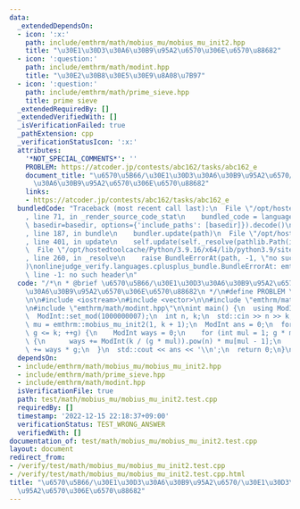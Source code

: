 ```yaml
---
data:
  _extendedDependsOn:
  - icon: ':x:'
    path: include/emthrm/math/mobius_mu/mobius_mu_init2.hpp
    title: "\u30E1\u30D3\u30A6\u30B9\u95A2\u6570\u306E\u6570\u88682"
  - icon: ':question:'
    path: include/emthrm/math/modint.hpp
    title: "\u30E2\u30B8\u30E5\u30E9\u8A08\u7B97"
  - icon: ':question:'
    path: include/emthrm/math/prime_sieve.hpp
    title: prime sieve
  _extendedRequiredBy: []
  _extendedVerifiedWith: []
  _isVerificationFailed: true
  _pathExtension: cpp
  _verificationStatusIcon: ':x:'
  attributes:
    '*NOT_SPECIAL_COMMENTS*': ''
    PROBLEM: https://atcoder.jp/contests/abc162/tasks/abc162_e
    document_title: "\u6570\u5B66/\u30E1\u30D3\u30A6\u30B9\u95A2\u6570/\u30E1\u30D3\
      \u30A6\u30B9\u95A2\u6570\u306E\u6570\u88682"
    links:
    - https://atcoder.jp/contests/abc162/tasks/abc162_e
  bundledCode: "Traceback (most recent call last):\n  File \"/opt/hostedtoolcache/Python/3.9.16/x64/lib/python3.9/site-packages/onlinejudge_verify/documentation/build.py\"\
    , line 71, in _render_source_code_stat\n    bundled_code = language.bundle(stat.path,\
    \ basedir=basedir, options={'include_paths': [basedir]}).decode()\n  File \"/opt/hostedtoolcache/Python/3.9.16/x64/lib/python3.9/site-packages/onlinejudge_verify/languages/cplusplus.py\"\
    , line 187, in bundle\n    bundler.update(path)\n  File \"/opt/hostedtoolcache/Python/3.9.16/x64/lib/python3.9/site-packages/onlinejudge_verify/languages/cplusplus_bundle.py\"\
    , line 401, in update\n    self.update(self._resolve(pathlib.Path(included), included_from=path))\n\
    \  File \"/opt/hostedtoolcache/Python/3.9.16/x64/lib/python3.9/site-packages/onlinejudge_verify/languages/cplusplus_bundle.py\"\
    , line 260, in _resolve\n    raise BundleErrorAt(path, -1, \"no such header\"\
    )\nonlinejudge_verify.languages.cplusplus_bundle.BundleErrorAt: emthrm/math/mobius_mu/mobius_mu_init2.hpp:\
    \ line -1: no such header\n"
  code: "/*\n * @brief \u6570\u5B66/\u30E1\u30D3\u30A6\u30B9\u95A2\u6570/\u30E1\u30D3\
    \u30A6\u30B9\u95A2\u6570\u306E\u6570\u88682\n */\n#define PROBLEM \"https://atcoder.jp/contests/abc162/tasks/abc162_e\"\
    \n\n#include <iostream>\n#include <vector>\n\n#include \"emthrm/math/mobius_mu/mobius_mu_init2.hpp\"\
    \n#include \"emthrm/math/modint.hpp\"\n\nint main() {\n  using ModInt = emthrm::MInt<0>;\n\
    \  ModInt::set_mod(1000000007);\n  int n, k;\n  std::cin >> n >> k;\n  const std::vector<int>\
    \ mu = emthrm::mobius_mu_init2(1, k + 1);\n  ModInt ans = 0;\n  for (int g = 1;\
    \ g <= k; ++g) {\n    ModInt ways = 0;\n    for (int mul = 1; g * mul <= k; ++mul)\
    \ {\n      ways += ModInt(k / (g * mul)).pow(n) * mu[mul - 1];\n    }\n    ans\
    \ += ways * g;\n  }\n  std::cout << ans << '\\n';\n  return 0;\n}\n"
  dependsOn:
  - include/emthrm/math/mobius_mu/mobius_mu_init2.hpp
  - include/emthrm/math/prime_sieve.hpp
  - include/emthrm/math/modint.hpp
  isVerificationFile: true
  path: test/math/mobius_mu/mobius_mu_init2.test.cpp
  requiredBy: []
  timestamp: '2022-12-15 22:18:37+09:00'
  verificationStatus: TEST_WRONG_ANSWER
  verifiedWith: []
documentation_of: test/math/mobius_mu/mobius_mu_init2.test.cpp
layout: document
redirect_from:
- /verify/test/math/mobius_mu/mobius_mu_init2.test.cpp
- /verify/test/math/mobius_mu/mobius_mu_init2.test.cpp.html
title: "\u6570\u5B66/\u30E1\u30D3\u30A6\u30B9\u95A2\u6570/\u30E1\u30D3\u30A6\u30B9\
  \u95A2\u6570\u306E\u6570\u88682"
---
```

